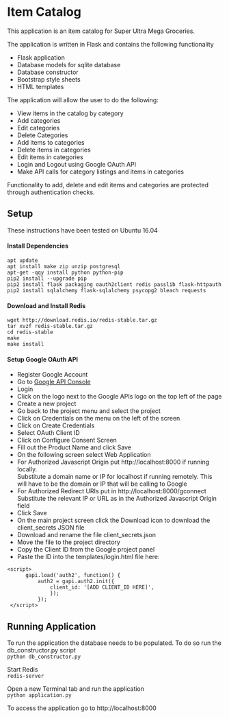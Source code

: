 # Item Catalog

This application is an item catalog for Super Ultra Mega Groceries.

The application is written in Flask and contains the following functionality
- Flask application
- Database models for sqlite database
- Database constructor
- Bootstrap style sheets
- HTML templates 

The application will allow the user to do the following:
- View items in the catalog by category
- Add categories
- Edit categories
- Delete Categories
- Add items to categories
- Delete items in categories
- Edit items in categories
- Login and Logout using Google OAuth API
- Make API calls for category listings and items in categories

Functionality to add, delete and edit items and categories are protected through 
authentication checks.

## Setup

These instructions have been tested on Ubuntu 16.04

#### Install Dependencies
`apt update`<br>
`apt install make zip unzip postgresql`<br>
`apt-get -qqy install python python-pip`<br>
`pip2 install --upgrade pip`<br>
`pip2 install flask packaging oauth2client redis passlib flask-httpauth`<br>
`pip2 install sqlalchemy flask-sqlalchemy psycopg2 bleach requests`<br>


#### Download and Install Redis
`wget http://download.redis.io/redis-stable.tar.gz`<br>
`tar xvzf redis-stable.tar.gz`<br>
`cd redis-stable`<br>
`make`<br>
`make install`<br>

#### Setup Google OAuth API
- Register Google Account
- Go to [Google API Console](https://console.developers.google.com)
- Login
- Click on the logo next to the Google APIs logo on the top left of the page
- Create a new project
- Go back to the project menu and select the project
- Click on Credentials on the menu on the left of the screen
- Click on Create Credentials
- Select OAuth Client ID
- Click on Configure Consent Screen
- Fill out the Product Name and click Save
- On the following screen select Web Application
- For Authorized Javascript Origin put http://localhost:8000 if running locally.  
  Substitute a domain name or IP for localhost if running remotely.
  This will have to be the domain or IP that will be calling to Google
- For Authorized Redirect URIs put in http://localhost:8000/gconnect
  Substitute the relevant IP or URL as in the Authorized Javascript Origin field
 - Click Save
 - On the main project screen click the Download icon to download the client_secrets JSON file
 - Download and rename the file client_secrets.json
 - Move the file to the project directory
 - Copy the Client ID from the Google project panel
 - Paste the ID into the templates/login.html file here:<br>
  ```
  <script>
        gapi.load('auth2', function() {
            auth2 = gapi.auth2.init({
                client_id: '[ADD CLIENT_ID HERE]',
                });
            });
   </script>
   ```
  
  ## Running Application
  
  To run the application the database needs to be populated.
  To do so run the db_constructor.py script<br>
  `python db_constructor.py`
  
  Start Redis<br>
  `redis-server`
  
  Open a new Terminal tab and run the application<br>
  `python application.py`
  
  To access the application go to http://localhost:8000






